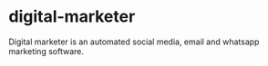 # digital-marketer
Digital marketer is an automated social media, email and whatsapp marketing software.
